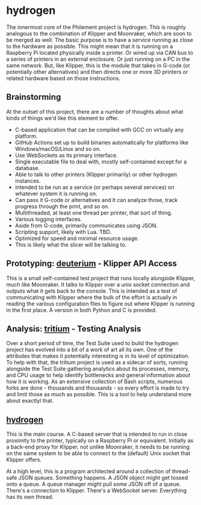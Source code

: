 # hydrogen

The innermost core of the Philement project is hydrogen. This is roughly analogous to the combination of Klipper and Moonraker, which are soon to be merged as well. The basic purpose is to have a service running as close to the hardware as possible. This might mean that it is running on a Raspberry Pi located physically inside a printer. Or wired up via CAN bus to a series of printers in an external enclosure. Or just running on a PC in the same network. But, like Klipper, this is the module that takes in G-code (or potentially other alternatives) and then directs one or more 3D printers or related hardware based on those instructions.

## Brainstorming

At the outset of this project, there are a number of thoughts about what kinds of things we'd like this element to offer.

- C-based application that can be compiled with GCC on virtually any platform.
- GitHub Actions set up to build binaries automatically for platforms like Windows/macOS/Linux and so on.
- Use WebSockets as its primary interface.
- Single executable file to deal with, mostly self-contained except for a database.
- Able to talk to other printers (Klipper primarily) or other hydrogen instances.
- Intended to be run as a service (or perhaps several services) on whatever system it is running on.
- Can pass it G-code or alternatives and it can analyze those, track progress through the print, and so on.
- Multithreaded, at least one thread per printer, that sort of thing.
- Various logging interfaces.
- Aside from G-code, primarily communicates using JSON.
- Scripting support, likely with Lua. TBD.
- Optimized for speed and minimal resource usage.
- This is likely what the slicer will be talking to.

## Prototyping: [deuterium](https://github.com/500Foods/Philement/tree/main/elements/001-hydrogen/deuterium) - Klipper API Access

This is a small self-contained test project that runs locally alongside Klipper, much like Moonraker. It talks to Klipper over a unix socket connection and outputs what it gets back to the console.
This is intended as a test of communicating with Klipper where the bulk of the effort is actually in reading the various configuration files to figure out where Klipper is running in the first place.
A version in both Python and C is provided.

## Analysis: [tritium](https://github.com/500Foods/Philement/tree/main/elements/001-hydrogen/tritium) - Testing Analysis

Over a short period of time, the Test Suite used to build the hydrogen project has evolved into a bit of a work of art all its own. One of the attributes that makes it potentially interesting is in its
level of optimization. To help with that, the tritium project is used as a sidecar of sorts, running alongside the Test Suite gathering analytics about its processes, memory, and CPU usage to help
identify bottlenecks and general information about how it is working. As an extensive collection of Bash scripts, numerous forks are done - thousands and thousands - so every effort is made to try and
limit those as much as possible. This is a tool to help understand more about exactlyl that.

## [hydrogen](https://github.com/500Foods/Philement/blob/main/elements/001-hydrogen/hydrogen)

This is the main course. A C-based server that is intended to run in close proximity to the printer, typically on a Raspberry Pi or equivalent. Initially as a back-end proxy for Klipper, not unlike Moonraker, it needs to be running on the same system to be able to connect to the (default) Unix socket that Klipper offers.

At a high level, this is a program architected around a collection of thread-safe JSON queues. Something happens. A JSON object might get tossed onto a queue. A queue manager might pull some JSON off of a queue. There's a connection to Klipper. There's a WebSocket server. Everything has its own thread.

